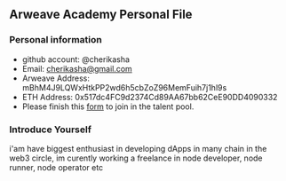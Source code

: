 ## Arweave Academy Personal File

### Personal information

- github account: @cherikasha	
- Email: cherikasha@gmail.com	
- Arweave Address: mBhM4J9LQWxHtkPP2wd6h5cbZoZ96MemFuih7j1hl9s
- ETH Address: 0x517dc4FC9d2374Cd89AA67bb62CeE90DD4090332
- Please finish this [form](https://docs.google.com/forms/d/e/1FAIpQLSfWA5fIIcBgmRppm3jNz5vmf9Mai_QMVil-2pO4r7YKn_Zhtw/viewform?usp=sf_link) to join in the talent pool.

### Introduce Yourself
 i'am have biggest enthusiast in developing dApps in many chain in the web3 circle, im curently working a freelance in node developer, node runner, node operator etc
